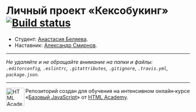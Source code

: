 # Личный проект «Кексобукинг» [![Build status][travis-image]][travis-url]

* Студент: [Анастасия Беляева](https://up.htmlacademy.ru/javascript/11/user/345335).
* Наставник: [Александр Смирнов](https://up.htmlacademy.ru/javascript/11/user/516117).

---

_Не удаляйте и не обращайте внимание на папки и файлы:_<br>
_`.editorconfig`, `.eslintrc`, `.gitattributes`, `.gitignore`, `.travis.yml`, `package.json`._

---

<a href="https://htmlacademy.ru/intensive/javascript"><img align="left" width="50" height="50" title="HTML Academy" src="https://up.htmlacademy.ru/static/img/intensive/javascript/logo-for-github.svg"></a>

Репозиторий создан для обучения на интенсивном онлайн‑курсе «[Базовый JavaScript](https://htmlacademy.ru/intensive/javascript)» от [HTML Academy](https://htmlacademy.ru).

[travis-image]: https://travis-ci.org/htmlacademy-javascript/345335-keksobooking.svg?branch=master
[travis-url]: https://travis-ci.org/htmlacademy-javascript/345335-keksobooking
